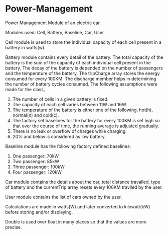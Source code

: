 # Power-Management
Power Management Module of an electric car.

Modules used: Cell, Battery, Baseline, Car, User

Cell module is used to store the individual capacity of each cell present in a battery in watts(w).

Battery module contains every detail of the battery. The total capacity of the battery is the sum of the capacity of each individual cell present in the battery. The decay of the battery is depended on the number of passengers and the temperature of the battery. The tripCharge array stores the energy consumed for every 100KM. The discharge member helps in determining the number of battery cycles consumed.
The following assumptions were made for the class,
1) The number of cells in a given battery is fixed.
2) The capacity of each cell varies between 11W and 16W.
3) The temperature of the battery is either one of the following, hot(h), normal(n) and cold(c).
4) The factory set baselines for the battery for every 100KM is set high so that over the course of time, the running average is adjusted gradually.
5) There is no leak or overflow of charges while charging.
6) 20% and below is considered as low battery.

Baseline module has the following factory defined baselines:
1) One passenger: 70kW
2) Two passenger: 85kW
3) Three passenger: 100kW
4) Four passenger: 120kW

Car module contains the details about the car, total distance travalled, type of battery and the currentTrip array resets every 100KM travlled by the user.

User module contains the list of cars owned by the user.

Calculations are made in watts(W) and later converted to kilowatt(kW) before storing and/or displaying.

Double is used over float in many places so that the values are more precise.
